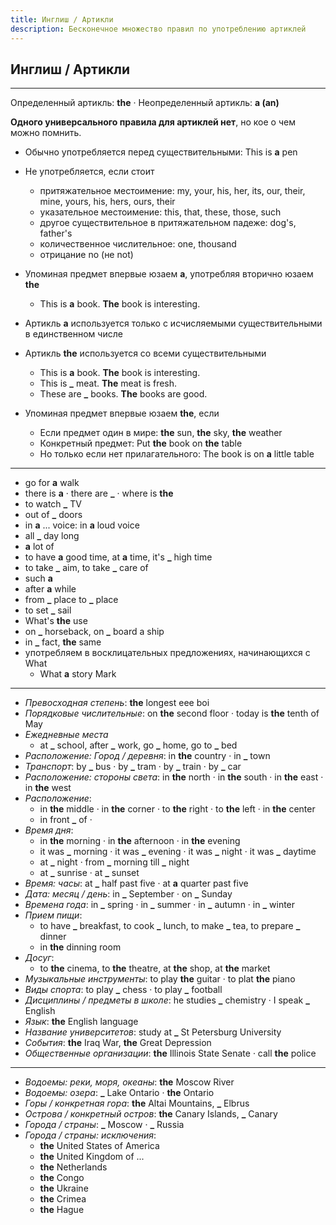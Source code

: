 ```yaml
---
title: Инглиш / Артикли
description: Бесконечное множество правил по употреблению артиклей
---
```


## Инглиш / Артикли

---

Определенный артикль: **the** · Неопределенный артикль: **a (an)**

**Одного универсального правила для артиклей нет**, но кое о чем можно помнить.

- Обычно употребляется перед существительными: This is **a** pen

- Не употребляется, если стоит
  - притяжательное местоимение: my, your, his, her, its, our, their, mine, yours, his, hers, ours, their
  - указательное местоимение: this, that, these, those, such
  - другое существительное в притяжательном падеже: dog's, father's
  - количественное числительное: one, thousand
  - отрицание no (не not)
  
- Упоминая предмет впервые юзаем **a**, употребляя вторично юзаем **the**
  - This is **a** book. **The** book is interesting.

- Артикль **a** используется только с исчисляемыми существительными в единственном числе
- Артикль **the** используется со всеми существительными
  - This is **a** book. **The** book is interesting.
  - This is **_** meat. **The** meat is fresh.
  - These are **_** books. **The** books are good.

- Упоминая предмет впервые юзаем **the**, если
  - Если предмет один в мире: **the** sun, **the** sky, **the** weather
  - Конкретный предмет: Put **the** book on **the** table
  - Но только если нет прилагательного: The book is on **a** little table

---

- go for **a** walk
- there is **a** · there are **_** · where is **the**
- to watch **_** TV
- out of **_** doors
- in **a** ... voice: in **a** loud voice
- all **_** day long
- **a** lot of
- to have **a** good time, at **a** time, it's **_** high time
- to take **_** aim, to take **_** care of
- such **a**
- after **a** while
- from **_** place to **_** place
- to set **_** sail
- What's **the** use
- on **_** horseback, on **_** board a ship
- in **_** fact, **the** same
- употребляем в восклицательных предложениях, начинающихся с What
  - What **a** story Mark

---

- *Превосходная степень*: **the** longest eee boi
- *Порядковые числительные*: on **the** second floor · today is **the** tenth of May
- *Ежедневные места*
  - at **_** school, after **_** work, go **_** home, go to **_** bed
- *Расположение: Город / деревня*: in **the** country · in **_** town
- *Транспорт*: by **_** bus · by **_** tram · by **_** train · by **_** car
- *Расположение: стороны света*: in **the** north · in **the** south · in **the** east · in **the** west
- *Расположение*:
  - in **the** middle · in **the** corner · to **the** right · to **the** left · in **the** center
  - in front **_** of ·
- *Время дня*:
  - in **the** morning · in **the** afternoon · in **the** evening
  - it was **_** morning · it was **_** evening · it was **_** night · it was **_** daytime
  - at **_** night · from **_** morning till **_** night
  - at **_** sunrise · at **_** sunset
- *Время: часы*: at **_** half past five · at **a** quarter past five
- *Дата: месяц / день*: in **_** September · on **_** Sunday
- *Времена года*: in **_** spring · in **_** summer · in **_** autumn · in **_** winter
- *Прием пищи*:
  - to have **_** breakfast, to cook **_** lunch, to make **_** tea, to prepare **_** dinner
  - in **the** dinning room
- *Досуг*:
  - to **the** cinema, to **the** theatre, at **the** shop, at **the** market
- *Музыкальные инструменты*: to play **the** guitar · to plat **the** piano
- *Виды спорта*: to play **_** chess · to play **_** football
- *Дисциплины / предметы в школе*: he studies **_** chemistry · I speak **_** English
- *Язык*: **the** English language
- *Название университетов*: study at **_** St Petersburg University
- *События*: **the** Iraq War, **the** Great Depression
- *Общественные организации*: **the** Illinois State Senate · call **the** police

---

- *Водоемы: реки, моря, океаны*: **the** Moscow River
- *Водоемы: озера*: **_** Lake Ontario · **the** Ontario
- *Горы / конкретная гора*: **the** Altai Mountains, **_** Elbrus
- *Острова / конкретный остров*: **the** Canary Islands, **_** Canary
- *Города / страны*: **_** Moscow · **_** Russia
- *Города / страны: исключения*:
  - **the** United States of America
  - **the** United Kingdom of ...
  - **the** Netherlands
  - **the** Congo
  - **the** Ukraine
  - **the** Crimea
  - **the** Hague
